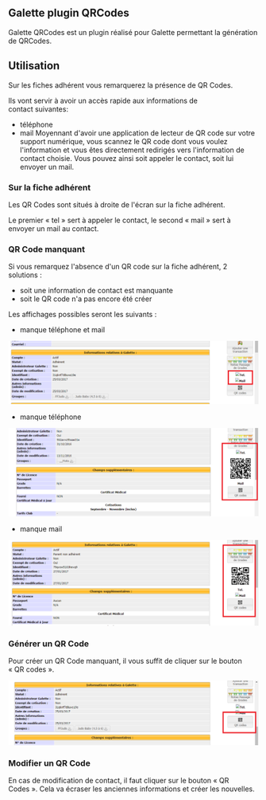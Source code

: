 ## Galette plugin QRCodes

Galette QRCodes est un plugin réalisé pour Galette permettant la génération de QRCodes.

## Utilisation

Sur les fiches adhérent vous remarquerez la présence de QR Codes.

Ils vont servir à avoir un accès rapide aux informations de contact suivantes:
- téléphone
- mail
Moyennant d'avoir une application de lecteur de QR code sur votre support numérique, vous scannez le QR code dont vous voulez l'information et vous êtes directement redirigés vers l'information de contact choisie. Vous pouvez ainsi soit appeler le contact, soit lui envoyer un mail.

### Sur la fiche adhérent

Les QR Codes sont situés à droite de l'écran sur la fiche adhérent.

Le premier « tel » sert à appeler le contact, le second « mail » sert à envoyer un mail au contact.

### QR Code manquant

Si vous remarquez l'absence d'un QR code sur la fiche adhérent, 2 solutions :
- soit une information de contact est manquante
- soit le QR code n'a pas encore été créer


Les affichages possibles seront les suivants :

- manque téléphone et mail

![](images/qrcode_manquant.png)

- manque téléphone

![](images/tel_manquant.png)

- manque mail

![](images/mail_manquant.png)

### Générer un QR Code

Pour créer un QR Code manquant, il vous suffit de cliquer sur le bouton « QR codes ».

![](images/generate_qrcode.png)

### Modifier un QR Code

En cas de modification de contact, il faut cliquer sur le bouton « QR Codes ».
Cela va écraser les anciennes informations et créer les nouvelles.

